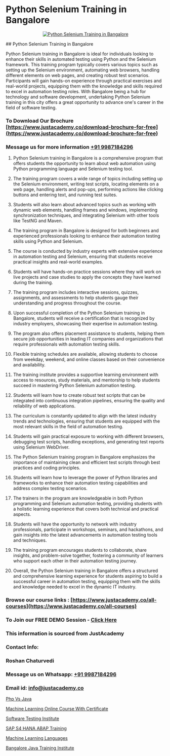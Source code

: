 # Python Selenium Training in Bangalore

<p align="center">
  <a href="https://justacademy.co/course-detail/python-training">
    <img src="https://justacademy.co/storage2/course_image/1709713400_course_image.webp" alt="Python Selenium Training in Bangalore">
  </a>
</p>
## Python Selenium Training in Bangalore

Python Selenium training in Bangalore is ideal for individuals looking to enhance their skills in automated testing using Python and the Selenium framework. This training program typically covers various topics such as setting up the Selenium environment, automating web browsers, handling different elements on web pages, and creating robust test scenarios. Participants will gain hands-on experience through practical exercises and real-world projects, equipping them with the knowledge and skills required to excel in automation testing roles. With Bangalore being a hub for technology and software development, undertaking Python Selenium training in this city offers a great opportunity to advance one's career in the field of software testing.
### To Download Our Brochure [https://www.justacademy.co/download-brochure-for-free](https://www.justacademy.co/download-brochure-for-free)
### Message us for more information [+91 9987184296](https://api.whatsapp.com/send?phone=919987184296)
1) Python Selenium training in Bangalore is a comprehensive program that offers students the opportunity to learn about web automation using Python programming language and Selenium testing tool.

2) The training program covers a wide range of topics including setting up the Selenium environment, writing test scripts, locating elements on a web page, handling alerts and pop-ups, performing actions like clicking buttons and entering text, and running test suites.

3) Students will also learn about advanced topics such as working with dynamic web elements, handling frames and windows, implementing synchronization techniques, and integrating Selenium with other tools like TestNG and Maven.

4) The training program in Bangalore is designed for both beginners and experienced professionals looking to enhance their automation testing skills using Python and Selenium.

5) The course is conducted by industry experts with extensive experience in automation testing and Selenium, ensuring that students receive practical insights and real-world examples.

6) Students will have hands-on practice sessions where they will work on live projects and case studies to apply the concepts they have learned during the training.

7) The training program includes interactive sessions, quizzes, assignments, and assessments to help students gauge their understanding and progress throughout the course.

8) Upon successful completion of the Python Selenium training in Bangalore, students will receive a certification that is recognized by industry employers, showcasing their expertise in automation testing.

9) The program also offers placement assistance to students, helping them secure job opportunities in leading IT companies and organizations that require professionals with automation testing skills.

10) Flexible training schedules are available, allowing students to choose from weekday, weekend, and online classes based on their convenience and availability.

11) The training institute provides a supportive learning environment with access to resources, study materials, and mentorship to help students succeed in mastering Python Selenium automation testing.

12) Students will learn how to create robust test scripts that can be integrated into continuous integration pipelines, ensuring the quality and reliability of web applications.

13) The curriculum is constantly updated to align with the latest industry trends and technologies, ensuring that students are equipped with the most relevant skills in the field of automation testing.

14) Students will gain practical exposure to working with different browsers, debugging test scripts, handling exceptions, and generating test reports using Selenium WebDriver.

15) The Python Selenium training program in Bangalore emphasizes the importance of maintaining clean and efficient test scripts through best practices and coding principles.

16) Students will learn how to leverage the power of Python libraries and frameworks to enhance their automation testing capabilities and address complex testing scenarios.

17) The trainers in the program are knowledgeable in both Python programming and Selenium automation testing, providing students with a holistic learning experience that covers both technical and practical aspects.

18) Students will have the opportunity to network with industry professionals, participate in workshops, seminars, and hackathons, and gain insights into the latest advancements in automation testing tools and techniques.

19) The training program encourages students to collaborate, share insights, and problem-solve together, fostering a community of learners who support each other in their automation testing journey.

20) Overall, the Python Selenium training in Bangalore offers a structured and comprehensive learning experience for students aspiring to build a successful career in automation testing, equipping them with the skills and knowledge needed to excel in the dynamic IT industry.

### Browse our course links : [https://www.justacademy.co/all-courses](https://www.justacademy.co/all-courses) 
### To Join our FREE DEMO Session - [Click Here](https://www.justacademy.co/register-for-course-demo)


### This information is sourced from JustAcademy
### Contact Info:
### Roshan Chaturvedi
### Message us on Whatsapp: [+91 9987184296](https://api.whatsapp.com/send?phone=919987184296)
### Email id: [info@justacademy.co](mailto:info@justacademy.co)
                
[Php Vs Java](https://www.linkedin.com/pulse/php-vs-java-justacademy-gkptc?trackingId=%2FWIqjxTnNiStRmp07OvQOQ%3D%3D&lipi=urn%3Ali%3Apage%3Ad_flagship3_company_admin%3BtwB7D7uTSjygLpECXwvsug%3D%3D)

[Machine Learning Online Course With Certificate](https://www.linkedin.com/pulse/machine-learning-online-course-certificate-justacademy-london-5r67f?trackingId=y6DSZdba6WXZxCkryydZzQ%3D%3D&lipi=urn%3Ali%3Apage%3Ad_flagship3_company_admin%3BktV9tJs7QaWTumhj4BQ9XQ%3D%3D)

[Software Testing Institute](https://medium.com/@mahi3106/software-testing-institute-50e7a03cb7aa)

[SAP S4 HANA ABAP Training](https://medium.com/@negishivu99/sap-s4-hana-abap-training-b8959d4a397f)

[Machine Learning Languages](https://justacademyin.github.io/justacademy/machine-learning-languages)

[Bangalore Java Training Institute](https://justacademyin.github.io/justacademy/bangalore-java-training-institute)

